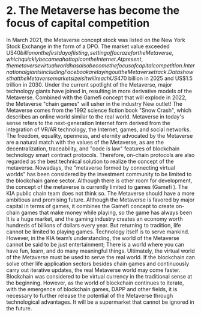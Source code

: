 # 2. The Metaverse has become the focus of capital competition

In March 2021, the Metaverse concept stock was listed on the New York Stock Exchange in the form of a DPO. The market value exceeded US$40 billion on the first day of listing, setting off a craze for the Metaverse, which quickly became a hot topic on the Internet. At present, the metaverse virtual world has also become the focus of capital competition. International giants including Facebook are laying out the Metaverse track. Data shows that the Metaverse market size is It will reach US$470 billion in 2025 and US$1.5 trillion in 2030. Under the current spotlight of the Metaverse, major technology giants have joined in, resulting in more derivative models of the Metaverse. Combined with the Gamefi concept that will explode in 2022, the Metaverse "chain games" will usher in the industry New outlet! The Metaverse comes from the 1992 science fiction book "Snow Crash", which describes an online world similar to the real world. Metaverse in today's sense refers to the next-generation Internet form derived from the integration of VR/AR technology, the Internet, games, and social networks. The freedom, equality, openness, and eternity advocated by the Metaverse are a natural match with the values ​​of the Metaverse, as are the decentralization, traceability, and "code is law" features of blockchain technology smart contract protocols. Therefore, on-chain protocols are also regarded as the best technical solution to realize the concept of the metaverse. Nowadays, the "metaverse formed by connecting virtual worlds" has been considered by the investment community to be limited to the blockchain game sector. Although there is other room for development, the concept of the metaverse is currently limited to games (Gamefi ). The KIA public chain team does not think so. The Metaverse should have a more ambitious and promising future. Although the Metaverse is favored by major capital in terms of games, it combines the Gamefi concept to create on-chain games that make money while playing, so the game has always been It is a huge market, and the gaming industry creates an economy worth hundreds of billions of dollars every year. But returning to tradition, life cannot be limited to playing games. Technology itself is to serve mankind. However, in the KIA team’s understanding, the world of the Metaverse cannot be said to be just entertainment; There is a world where you can have fun, learn, and do many meaningful things. Ultimately, the virtual world of the Metaverse must be used to serve the real world. If the blockchain can solve other life application sectors besides chain games and continuously carry out iterative updates, the real Metaverse world may come faster. Blockchain was considered to be virtual currency in the traditional sense at the beginning. However, as the world of blockchain continues to iterate, with the emergence of blockchain games, DAPP and other fields, it is necessary to further release the potential of the Metaverse through technological advantages. It will be a supermarket that cannot be ignored in the future.
